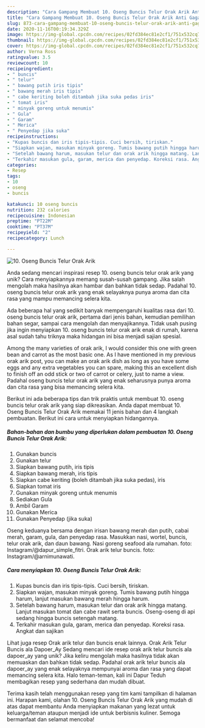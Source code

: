 ```yaml
---
description: "Cara Gampang Membuat 10. Oseng Buncis Telur Orak Arik Anti Gagal"
title: "Cara Gampang Membuat 10. Oseng Buncis Telur Orak Arik Anti Gagal"
slug: 873-cara-gampang-membuat-10-oseng-buncis-telur-orak-arik-anti-gagal
date: 2020-11-16T00:19:34.329Z
image: https://img-global.cpcdn.com/recipes/02fd384ec81e2cf1/751x532cq70/10-oseng-buncis-telur-orak-arik-foto-resep-utama.jpg
thumbnail: https://img-global.cpcdn.com/recipes/02fd384ec81e2cf1/751x532cq70/10-oseng-buncis-telur-orak-arik-foto-resep-utama.jpg
cover: https://img-global.cpcdn.com/recipes/02fd384ec81e2cf1/751x532cq70/10-oseng-buncis-telur-orak-arik-foto-resep-utama.jpg
author: Verna Ross
ratingvalue: 3.5
reviewcount: 10
recipeingredient:
- " buncis"
- " telur"
- " bawang putih iris tipis"
- " bawang merah iris tipis"
- " cabe keriting boleh ditambah jika suka pedas iris"
- " tomat iris"
- " minyak goreng untuk menumis"
- " Gula"
- " Garam"
- " Merica"
- " Penyedap jika suka"
recipeinstructions:
- "Kupas buncis dan iris tipis-tipis. Cuci bersih, tiriskan."
- "Siapkan wajan, masukan minyak goreng. Tumis bawang putih hingga harum, lanjut masukan bawang merah hingga harum."
- "Setelah bawang harum, masukan telur dan orak arik hingga matang. Lanjut masukan tomat dan cabe rawit serta buncis. Oseng-oseng di api sedang hingga buncis setengah matang."
- "Terkahir masukan gula, garam, merica dan penyedap. Koreksi rasa. Angkat dan sajikan"
categories:
- Resep
tags:
- 10
- oseng
- buncis

katakunci: 10 oseng buncis 
nutrition: 232 calories
recipecuisine: Indonesian
preptime: "PT22M"
cooktime: "PT37M"
recipeyield: "2"
recipecategory: Lunch

---
```



![10. Oseng Buncis Telur Orak Arik](https://img-global.cpcdn.com/recipes/02fd384ec81e2cf1/751x532cq70/10-oseng-buncis-telur-orak-arik-foto-resep-utama.jpg)

Anda sedang mencari inspirasi resep 10. oseng buncis telur orak arik yang unik? Cara menyiapkannya memang susah-susah gampang. Jika salah mengolah maka hasilnya akan hambar dan bahkan tidak sedap. Padahal 10. oseng buncis telur orak arik yang enak selayaknya punya aroma dan cita rasa yang mampu memancing selera kita.

Ada beberapa hal yang sedikit banyak mempengaruhi kualitas rasa dari 10. oseng buncis telur orak arik, pertama dari jenis bahan, kemudian pemilihan bahan segar, sampai cara mengolah dan menyajikannya. Tidak usah pusing jika ingin menyiapkan 10. oseng buncis telur orak arik enak di rumah, karena asal sudah tahu triknya maka hidangan ini bisa menjadi sajian spesial.

Among the many varieties of orak arik, I would consider this one with green bean and carrot as the most basic one. As I have mentioned in my previous orak arik post, you can make an orak arik dish as long as you have some eggs and any extra vegetables you can spare, making this an excellent dish to finish off an odd stick or two of carrot or celery, just to name a view. Padahal oseng buncis telur orak arik yang enak seharusnya punya aroma dan cita rasa yang bisa memancing selera kita.


Berikut ini ada beberapa tips dan trik praktis untuk membuat 10. oseng buncis telur orak arik yang siap dikreasikan. Anda dapat membuat 10. Oseng Buncis Telur Orak Arik memakai 11 jenis bahan dan 4 langkah pembuatan. Berikut ini cara untuk menyiapkan hidangannya.

<!--inarticleads1-->

##### Bahan-bahan dan bumbu yang diperlukan dalam pembuatan 10. Oseng Buncis Telur Orak Arik:

1. Gunakan  buncis
1. Gunakan  telur
1. Siapkan  bawang putih, iris tipis
1. Siapkan  bawang merah, iris tipis
1. Siapkan  cabe keriting (boleh ditambah jika suka pedas), iris
1. Siapkan  tomat iris
1. Gunakan  minyak goreng untuk menumis
1. Sediakan  Gula
1. Ambil  Garam
1. Gunakan  Merica
1. Gunakan  Penyedap (jika suka)


Oseng keduanya bersama dengan irisan bawang merah dan putih, cabai merah, garam, gula, dan penyedap rasa. Masukkan nasi, wortel, buncis, telur orak arik, dan daun bawang. Nasi goreng seafood ala rumahan. foto: Instagram/@dapur_simple_fitri. Orak arik telur buncis. foto: Instagram/@arnimunawati. 

<!--inarticleads2-->

##### Cara menyiapkan 10. Oseng Buncis Telur Orak Arik:

1. Kupas buncis dan iris tipis-tipis. Cuci bersih, tiriskan.
1. Siapkan wajan, masukan minyak goreng. Tumis bawang putih hingga harum, lanjut masukan bawang merah hingga harum.
1. Setelah bawang harum, masukan telur dan orak arik hingga matang. Lanjut masukan tomat dan cabe rawit serta buncis. Oseng-oseng di api sedang hingga buncis setengah matang.
1. Terkahir masukan gula, garam, merica dan penyedap. Koreksi rasa. Angkat dan sajikan


Lihat juga resep Orak arik telur dan buncis enak lainnya. Orak Arik Telur Buncis ala Dapoer_Ay Sedang mencari ide resep orak arik telur buncis ala dapoer_ay yang unik? Jika keliru mengolah maka hasilnya tidak akan memuaskan dan bahkan tidak sedap. Padahal orak arik telur buncis ala dapoer_ay yang enak selayaknya mempunyai aroma dan rasa yang dapat memancing selera kita. Halo teman-teman, kali ini Dapur Teduh membagikan resep yang sederhana dan mudah dibuat. 

Terima kasih telah menggunakan resep yang tim kami tampilkan di halaman ini. Harapan kami, olahan 10. Oseng Buncis Telur Orak Arik yang mudah di atas dapat membantu Anda menyiapkan makanan yang lezat untuk keluarga/teman ataupun menjadi ide untuk berbisnis kuliner. Semoga bermanfaat dan selamat mencoba!
